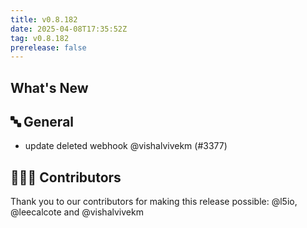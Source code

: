 ```yaml
---
title: v0.8.182
date: 2025-04-08T17:35:52Z
tag: v0.8.182
prerelease: false
---
```


## What's New
## 🔤 General
- update deleted webhook @vishalvivekm (#3377)

## 👨🏽‍💻 Contributors

Thank you to our contributors for making this release possible:
@l5io, @leecalcote and @vishalvivekm

